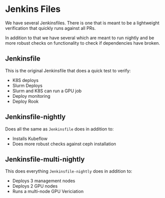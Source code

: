 # Jenkins Files

We have several Jenkinsfiles. There is one that is meant to be a lightweight verification that quickly runs against all PRs.

In addition to that we have several which are meant to run nightly and be more robust checks on functionality to check if dependencies have broken.

## Jenkinsfile

This is the original Jenkinsfile that does a quick test to verify:

* K8S deploys
* Slurm Deploys
* Slurm and K8S can run a GPU job
* Deploy monitoring
* Deploy Rook

## Jenkinsfile-nightly

Does all the same as `Jenkinsfile` does in addition to:

* Installs Kubeflow
* Does more robust checks against ceph installation

## Jenkinsfile-multi-nightly  

This does everything `Jenkinsfile-nightly` does in addition to:

* Deploys 3 management nodes
* Deploys 2 GPU nodes
* Runs a multi-node GPU Vericiation


